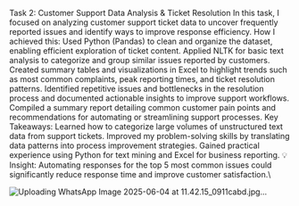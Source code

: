Task 2: Customer Support Data Analysis & Ticket Resolution
In this task, I focused on analyzing customer support ticket data to uncover frequently reported issues and identify ways to improve response efficiency.
How I achieved this:
Used Python (Pandas) to clean and organize the dataset, enabling efficient exploration of ticket content.
Applied NLTK for basic text analysis to categorize and group similar issues reported by customers.
Created summary tables and visualizations in Excel to highlight trends such as most common complaints, peak reporting times, and ticket resolution patterns.
Identified repetitive issues and bottlenecks in the resolution process and documented actionable insights to improve support workflows.
Compiled a summary report detailing common customer pain points and recommendations for automating or streamlining support processes.
Key Takeaways:
Learned how to categorize large volumes of unstructured text data from support tickets.
Improved my problem-solving skills by translating data patterns into process improvement strategies.
Gained practical experience using Python for text mining and Excel for business reporting.
💡 Insight: Automating responses for the top 5 most common issues could significantly reduce response time and improve customer satisfaction.\

![Uploading WhatsApp Image 2025-06-04 at 11.42.15_0911cabd.jpg…]()
